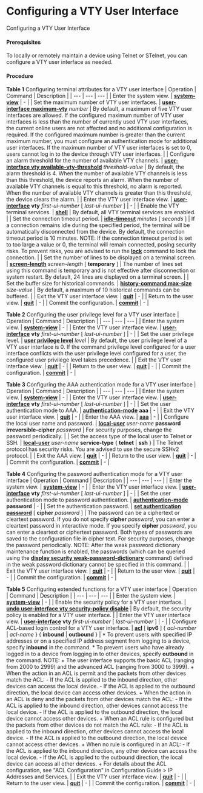Configuring a VTY User Interface
================================

Configuring a VTY User Interface

#### Prerequisites

To locally or remotely maintain a device using Telnet or STelnet, you can configure a VTY user interface as needed.


#### Procedure

**Table 1** Configuring terminal attributes for a VTY user interface
| Operation | Command | Description |
| --- | --- | --- |
| Enter the system view. | [**system-view**](cmdqueryname=system-view) | - |
| Set the maximum number of VTY user interfaces. | [**user-interface maximum-vty**](cmdqueryname=user-interface+maximum-vty) *number* | By default, a maximum of five VTY user interfaces are allowed.  If the configured maximum number of VTY user interfaces is less than the number of currently used VTY user interfaces, the current online users are not affected and no additional configuration is required.  If the configured maximum number is greater than the current maximum number, you must configure an authentication mode for additional user interfaces.  If the maximum number of VTY user interfaces is set to 0, users cannot log in to the device through VTY user interfaces. |
| Configure an alarm threshold for the number of available VTY channels. | [**user-interface vty available-vty-threshold**](cmdqueryname=user-interface+vty+available-vty-threshold) *threshold-value* | By default, the alarm threshold is 4.  When the number of available VTY channels is less than this threshold, the device reports an alarm. When the number of available VTY channels is equal to this threshold, no alarm is reported. When the number of available VTY channels is greater than this threshold, the device clears the alarm. |
| Enter the VTY user interface view. | [**user-interface**](cmdqueryname=user-interface) **vty** *first-ui-number* [ *last-ui-number* ] | - |
| Enable the VTY terminal services. | [**shell**](cmdqueryname=shell) | By default, all VTY terminal services are enabled. |
| Set the connection timeout period. | [**idle-timeout**](cmdqueryname=idle-timeout) *minutes* [ *seconds* ] | If a connection remains idle during the specified period, the terminal will be automatically disconnected from the device. By default, the connection timeout period is 10 minutes. NOTE:  If the connection timeout period is set to too large a value or 0, the terminal will remain connected, posing security risks. To prevent risks, you are advised to run the [**lock**](cmdqueryname=lock) command to lock the connection. |
| Set the number of lines to be displayed on a terminal screen. | [**screen-length**](cmdqueryname=screen-length) *screen-length* [ **temporary** ] | The number of lines set using this command is temporary and is not effective after disconnection or system restart.  By default, 24 lines are displayed on a terminal screen. |
| Set the buffer size for historical commands. | [**history-command max-size**](cmdqueryname=history-command+max-size) *size-value* | By default, a maximum of 10 historical commands can be buffered. |
| Exit the VTY user interface view. | [**quit**](cmdqueryname=quit) | - |
| Return to the user view. | [**quit**](cmdqueryname=quit) | - |
| Commit the configuration. | [**commit**](cmdqueryname=commit) | - |


**Table 2** Configuring the user privilege level for a VTY user interface
| Operation | Command | Description |
| --- | --- | --- |
| Enter the system view. | [**system-view**](cmdqueryname=system-view) | - |
| Enter the VTY user interface view. | [**user-interface**](cmdqueryname=user-interface) **vty** *first-ui-number* [ *last-ui-number* ] | - |
| Set the user privilege level. | [**user privilege level**](cmdqueryname=user+privilege+level) *level* | By default, the user privilege level of a VTY user interface is 0.  If the command privilege level configured for a user interface conflicts with the user privilege level configured for a user, the configured user privilege level takes precedence. |
| Exit the VTY user interface view. | [**quit**](cmdqueryname=quit) | - |
| Return to the user view. | [**quit**](cmdqueryname=quit) | - |
| Commit the configuration. | [**commit**](cmdqueryname=commit) | - |


**Table 3** Configuring the AAA authentication mode for a VTY user interface
| Operation | Command | Description |
| --- | --- | --- |
| Enter the system view. | [**system-view**](cmdqueryname=system-view) | - |
| Enter the VTY user interface view. | [**user-interface**](cmdqueryname=user-interface) **vty** *first-ui-number* [ *last-ui-number* ] | - |
| Set the user authentication mode to AAA. | [**authentication-mode**](cmdqueryname=authentication-mode) **aaa** | - |
| Exit the VTY user interface view. | [**quit**](cmdqueryname=quit) | - |
| Enter the AAA view. | [**aaa**](cmdqueryname=aaa) | - |
| Configure the local user name and password. | [**local-user**](cmdqueryname=local-user) *user-name* **password** **irreversible-cipher** *password* | For security purposes, change the password periodically. |
| Set the access type of the local user to Telnet or SSH. | [**local-user**](cmdqueryname=local-user) *user-name* **service-type** { **telnet** | **ssh** } | The Telnet protocol has security risks. You are advised to use the secure SSHv2 protocol. |
| Exit the AAA view. | [**quit**](cmdqueryname=quit) | - |
| Return to the user view. | [**quit**](cmdqueryname=quit) | - |
| Commit the configuration. | [**commit**](cmdqueryname=commit) | - |


**Table 4** Configuring the password authentication mode for a VTY user interface
| Operation | Command | Description |
| --- | --- | --- |
| Enter the system view. | [**system-view**](cmdqueryname=system-view) | - |
| Enter the VTY user interface view. | [**user-interface**](cmdqueryname=user-interface) **vty** *first-ui-number* [ *last-ui-number* ] | - |
| Set the user authentication mode to password authentication. | [**authentication-mode**](cmdqueryname=authentication-mode) **password** | - |
| Set the authentication password. | [**set authentication password**](cmdqueryname=set+authentication+password) [ **cipher** *password* ] | The password can be a ciphertext or cleartext password. If you do not specify **cipher** *password*, you can enter a cleartext password in interactive mode. If you specify **cipher** *password*, you can enter a cleartext or ciphertext password. Both types of passwords are saved to the configuration file in cipher text. For security purposes, change the password periodically.  NOTE:  After the weak password dictionary maintenance function is enabled, the passwords (which can be queried using the [**display security weak-password-dictionary**](cmdqueryname=display+security+weak-password-dictionary) command) defined in the weak password dictionary cannot be specified in this command. |
| Exit the VTY user interface view. | [**quit**](cmdqueryname=quit) | - |
| Return to the user view. | [**quit**](cmdqueryname=quit) | - |
| Commit the configuration. | [**commit**](cmdqueryname=commit) | - |


**Table 5** Configuring extended functions for a VTY user interface
| Operation | Command | Description |
| --- | --- | --- |
| Enter the system view. | [**system-view**](cmdqueryname=system-view) | - |
| Enable the security policy for a VTY user interface. | [**undo user-interface vty security-policy disable**](cmdqueryname=undo+user-interface+vty+security-policy+disable) | By default, the security policy is enabled for a VTY user interface. |
| Enter the VTY user interface view. | [**user-interface**](cmdqueryname=user-interface) **vty** *first-ui-number* [ *last-ui-number* ] | - |
| Configure ACL-based login control for a VTY user interface. | [**acl**](cmdqueryname=acl) [ **ipv6** ] { *acl-number* | *acl-name* } { **inbound** | **outbound** } | * To prevent users with specified IP addresses or on a specified IP address segment from logging to a device, specify **inbound** in the command. * To prevent users who have already logged in to a device from logging in to other devices, specify **outbound** in the command. NOTE:    + The user interface supports the basic ACL (ranging from 2000 to 2999) and the advanced ACL (ranging from 3000 to 3999).   + When the action in an ACL is permit and the packets from other devices match the ACL:     - If the ACL is applied to the inbound direction, other devices can access the local device.     - If the ACL is applied to the outbound direction, the local device can access other devices.   + When the action in an ACL is deny and the packets from other devices match the ACL:      - If the ACL is applied to the inbound direction, other devices cannot access the local device.     - If the ACL is applied to the outbound direction, the local device cannot access other devices.   + When an ACL rule is configured but the packets from other devices do not match the ACL rule:      - If the ACL is applied to the inbound direction, other devices cannot access the local device.     - If the ACL is applied to the outbound direction, the local device cannot access other devices.   + When no rule is configured in an ACL:      - If the ACL is applied to the inbound direction, any other device can access the local device.     - If the ACL is applied to the outbound direction, the local device can access all other devices.   + For details about the ACL configuration, see "ACL Configuration" in Configuration Guide > IP Addresses and Services. |
| Exit the VTY user interface view. | [**quit**](cmdqueryname=quit) | - |
| Return to the user view. | [**quit**](cmdqueryname=quit) | - |
| Commit the configuration. | [**commit**](cmdqueryname=commit) | - |